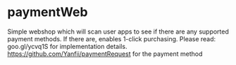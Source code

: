 # paymentWeb
Simple webshop which will scan user apps to see if there are any supported payment methods. If there are, enables 1-click purchasing.
Please read:
goo.gl/ycvq1S for implementation details.
https://github.com/Yanfii/paymentRequest for the payment method
